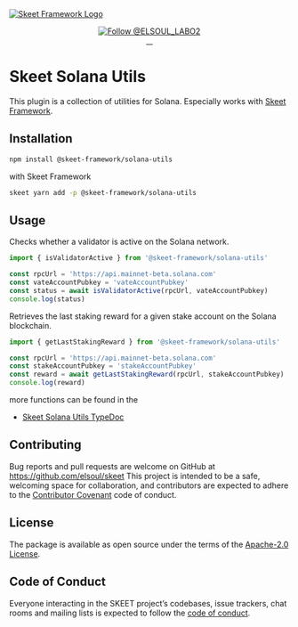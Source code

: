 <a href="https://skeet.dev">
  <img src="https://user-images.githubusercontent.com/20677823/221215449-93a7b5a8-5f33-4da8-9dd4-d0713db0a280.png" alt="Skeet Framework Logo">
</a>
<p align="center">
  <a href="https://twitter.com/intent/follow?screen_name=SkeetDev">
    <img src="https://img.shields.io/twitter/follow/ELSOUL_LABO2.svg?label=Follow%20@ELSOUL_LABO2" alt="Follow @ELSOUL_LABO2" />
  </a>
  <br/>

  <a aria-label="npm version" href="https://www.npmjs.com/package/@skeet-framework/ai">
    <img alt="" src="https://badgen.net/npm/v/@skeet-framework/ai">
  </a>
  <a aria-label="Downloads Number" href="https://www.npmjs.com/package/@skeet-framework/ai">
    <img alt="" src="https://badgen.net/npm/dt/@skeet-framework/ai">
  </a>
  <a aria-label="License" href="https://github.com/elsoul/skeet-ai/blob/master/LICENSE.txt">
    <img alt="" src="https://badgen.net/badge/license/Apache/blue">
  </a>
    <a aria-label="Code of Conduct" href="https://github.com/elsoul/skeet-ai/blob/master/CODE_OF_CONDUCT.md">
    <img alt="" src="https://img.shields.io/badge/Contributor%20Covenant-2.1-4baaaa.svg">
  </a>
</p>

# Skeet Solana Utils

This plugin is a collection of utilities for Solana.
Especially works with [Skeet Framework](https://skeet.dev).

## Installation

```bash
npm install @skeet-framework/solana-utils
```

with Skeet Framework

```bash
skeet yarn add -p @skeet-framework/solana-utils
```

## Usage

Checks whether a validator is active on the Solana network.

```typescript
import { isValidatorActive } from '@skeet-framework/solana-utils'

const rpcUrl = 'https://api.mainnet-beta.solana.com'
const vateAccountPubkey = 'vateAccountPubkey'
const status = await isValidatorActive(rpcUrl, vateAccountPubkey)
console.log(status)
```

Retrieves the last staking reward for a given stake account on the Solana blockchain.

```typescript
import { getLastStakingReward } from '@skeet-framework/solana-utils'

const rpcUrl = 'https://api.mainnet-beta.solana.com'
const stakeAccountPubkey = 'stakeAccountPubkey'
const reward = await getLastStakingReward(rpcUrl, stakeAccountPubkey)
console.log(reward)
```

more functions can be found in the

- [Skeet Solana Utils TypeDoc](https://elsoul.github.io/skeet-solana-utils/)

## Contributing

Bug reports and pull requests are welcome on GitHub at https://github.com/elsoul/skeet This project is intended to be a safe, welcoming space for collaboration, and contributors are expected to adhere to the [Contributor Covenant](http://contributor-covenant.org) code of conduct.

## License

The package is available as open source under the terms of the [Apache-2.0 License](https://www.apache.org/licenses/LICENSE-2.0).

## Code of Conduct

Everyone interacting in the SKEET project’s codebases, issue trackers, chat rooms and mailing lists is expected to follow the [code of conduct](https://github.com/elsoul/skeet-cli/blob/master/CODE_OF_CONDUCT.md).

```

```
